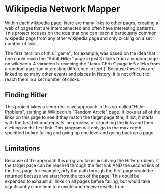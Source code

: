 # Wikipedia Network Mapper
Within each wikipedia page, there are many links to other pages, 
creating a web of pages that are interconnected and often have
interesting patterns. This project focuses on the idea that one can
reach a particularly common wikipedia page from any other wikipedia page
and only clicking on a set number of links. 

The first iteration of this ``game'', for example, was based on the idea
that one could reach the "Adolf Hitler" page in just 3 clicks from a random
page on wikipedia. A variation is reaching the "Jesus Christ" page in
5 clicks from a random page (an interesting difference in itself). Because
these two are linked to so many other events and places in history, it is 
not difficult to reach them in a set number of clicks. 

## Finding Hitler
This project takes a semi-recursive approach to this so-called "Hitler Problem",
starting at Wikipedia's "Random Article" page. It looks at all of the links on 
this page to see if they match the target page title, if not, it starts with the first link
and repeats the process of searching the links and then clicking on the first link. 
This program will only go to the max depth specified before failing and going up one 
level and going back up a page. 

## Limitations
Because of the approach this program takes in solving the Hitler problem, 
if the target page can be reached through the first link AND the second link of 
the first page, for example, only the path through the first page would be 
returned because we start from the top of the page. This could be expanded to 
exhaust all links on all pages before failing, but would take significantly 
more time to execute and receive results from. 
